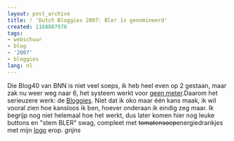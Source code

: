 ```yaml
---
layout: post_archive
title: ! 'Dutch Bloggies 2007: Bler is genomineerd'
created: 1168807976
tags:
- webschuur
- blog
- '2007'
- bloggies
lang: nl
---
```

Die Blog40 van BNN is niet veel soeps, ik heb heel even op 2 gestaan, maar zak nu weer weg naar 6, het systeem werkt voor [geen meter](http://cgi.bnn.nl/cgi-bin/bnn//hollandse_nieuwe.cgi).Daarom het serieuzere werk: de [Bloggies](http://www.dutchbloggies.nl/2007/stemmen/). Niet dat ik oko maar één kans maak, ik wil vooral zien hoe kansloos ik ben, hoever onderaan ik eindig zeg maar. Ik begrijp nog niet helemaal hoe het werkt, dus later komen hier nog leuke buttons en "stem BLER" swag, compleet met <s>tomatensoep</s>energiedrankjes met mijn [logo](http://bler.webschuur.com/het_mannetje_me_de_vlag) erop. *grijns*
